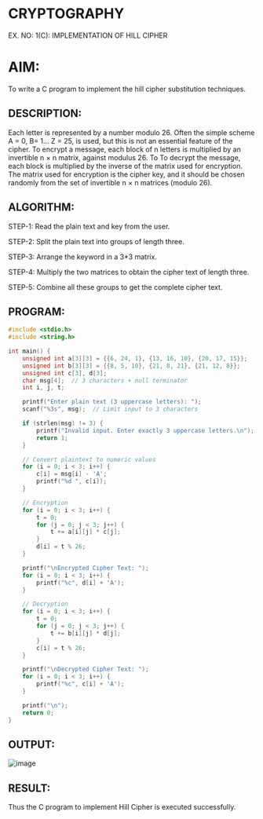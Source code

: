 
# CRYPTOGRAPHY
EX. NO: 1(C):  IMPLEMENTATION OF HILL CIPHER

# AIM:
  To write a C program to implement the hill cipher substitution techniques.

## DESCRIPTION:

Each letter is represented by a number modulo 26. 
Often the simple scheme A = 0, B= 1... Z = 25, is used, but this is not an essential feature of the cipher. 
To encrypt a message, each block of n letters is  multiplied by an invertible n × n matrix, against modulus 26. To
To decrypt the message, each block is multiplied by the inverse of the matrix used for encryption. The matrix used for encryption is the cipher key, and it should be chosen
randomly from the set of invertible n × n matrices (modulo 26).


## ALGORITHM:

STEP-1: Read the plain text and key from the user. 

STEP-2: Split the plain text into groups of length three. 

STEP-3: Arrange the keyword in a 3*3 matrix.

STEP-4: Multiply the two matrices to obtain the cipher text of length three.

STEP-5: Combine all these groups to get the complete cipher text.

## PROGRAM:
```C
#include <stdio.h>
#include <string.h>

int main() {
    unsigned int a[3][3] = {{6, 24, 1}, {13, 16, 10}, {20, 17, 15}};
    unsigned int b[3][3] = {{8, 5, 10}, {21, 8, 21}, {21, 12, 8}};
    unsigned int c[3], d[3];
    char msg[4];  // 3 characters + null terminator
    int i, j, t;

    printf("Enter plain text (3 uppercase letters): ");
    scanf("%3s", msg);  // Limit input to 3 characters

    if (strlen(msg) != 3) {
        printf("Invalid input. Enter exactly 3 uppercase letters.\n");
        return 1;
    }

    // Convert plaintext to numeric values
    for (i = 0; i < 3; i++) {
        c[i] = msg[i] - 'A';
        printf("%d ", c[i]);
    }

    // Encryption
    for (i = 0; i < 3; i++) {
        t = 0;
        for (j = 0; j < 3; j++) {
            t += a[i][j] * c[j];
        }
        d[i] = t % 26;
    }

    printf("\nEncrypted Cipher Text: ");
    for (i = 0; i < 3; i++) {
        printf("%c", d[i] + 'A');
    }

    // Decryption
    for (i = 0; i < 3; i++) {
        t = 0;
        for (j = 0; j < 3; j++) {
            t += b[i][j] * d[j];
        }
        c[i] = t % 26;
    }

    printf("\nDecrypted Cipher Text: ");
    for (i = 0; i < 3; i++) {
        printf("%c", c[i] + 'A');
    }

    printf("\n");
    return 0;
}
```


## OUTPUT:

![image](https://github.com/user-attachments/assets/839e614d-7953-4d3f-8114-bcdf6490b3b7)

## RESULT:
  Thus the C program to implement Hill Cipher is executed successfully.
